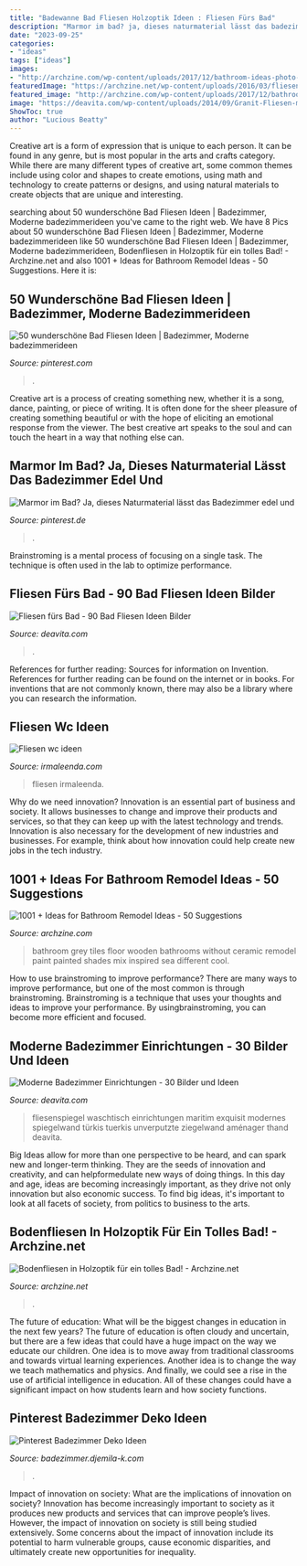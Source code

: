```yaml
---
title: "Badewanne Bad Fliesen Holzoptik Ideen : Fliesen Fürs Bad"
description: "Marmor im bad? ja, dieses naturmaterial lässt das badezimmer edel und"
date: "2023-09-25"
categories:
- "ideas"
tags: ["ideas"]
images:
- "http://archzine.com/wp-content/uploads/2017/12/bathroom-ideas-photo-gallery-wooden-floor-grey-white-wooden-tiles-on-one-wall-grey-paint-on-the-other-white-ceramic-bath-wooden-cupboard-with-small-sink-mirror-in-wooden-frame.jpg"
featuredImage: "https://archzine.net/wp-content/uploads/2016/03/fliesen-in-holzoptik-für-ein-schönes-badezimmer-garderobe-hinter-der-weißen-freistehenden-badewanne.jpg"
featured_image: "http://archzine.com/wp-content/uploads/2017/12/bathroom-ideas-photo-gallery-wooden-floor-grey-white-wooden-tiles-on-one-wall-grey-paint-on-the-other-white-ceramic-bath-wooden-cupboard-with-small-sink-mirror-in-wooden-frame.jpg"
image: "https://deavita.com/wp-content/uploads/2014/09/Granit-Fliesen-matte-Oberfläche-dunkel-Braun.jpg"
ShowToc: true
author: "Lucious Beatty"
---
```



Creative art is a form of expression that is unique to each person. It can be found in any genre, but is most popular in the arts and crafts category. While there are many different types of creative art, some common themes include using color and shapes to create emotions, using math and technology to create patterns or designs, and using natural materials to create objects that are unique and interesting.

	

		
searching about 50 wunderschöne Bad Fliesen Ideen | Badezimmer, Moderne badezimmerideen you've came to the right web. We have 8 Pics about 50 wunderschöne Bad Fliesen Ideen | Badezimmer, Moderne badezimmerideen like 50 wunderschöne Bad Fliesen Ideen | Badezimmer, Moderne badezimmerideen, Bodenfliesen in Holzoptik für ein tolles Bad! - Archzine.net and also 1001 + Ideas for Bathroom Remodel Ideas - 50 Suggestions. Here it is:
		
    
## 50 Wunderschöne Bad Fliesen Ideen | Badezimmer, Moderne Badezimmerideen

<img loading=lazy src="https://i.pinimg.com/736x/bf/9a/f6/bf9af686d91a26fa9c93d3a4e4901631.jpg" onerror="this.onerror=null;this.src='https://tse2.mm.bing.net/th?id=OIP.MBKdxck6hcjSrWBYbRQH3gHaHR&amp;pid=15.1';" alt="50 wunderschöne Bad Fliesen Ideen | Badezimmer, Moderne badezimmerideen">

_Source: pinterest.com_

>. 

	

Creative art is a process of creating something new, whether it is a song, dance, painting, or piece of writing. It is often done for the sheer pleasure of creating something beautiful or with the hope of eliciting an emotional response from the viewer. The best creative art speaks to the soul and can touch the heart in a way that nothing else can.

    
## Marmor Im Bad? Ja, Dieses Naturmaterial Lässt Das Badezimmer Edel Und

<img loading=lazy src="https://i.pinimg.com/736x/a8/9a/0d/a89a0dc1d4738584a32a66b6db0813c9.jpg" onerror="this.onerror=null;this.src='https://tse4.mm.bing.net/th?id=OIP.1siKCNt3JnOETnQLkx8gfgHaJ4&amp;pid=15.1';" alt="Marmor im Bad? Ja, dieses Naturmaterial lässt das Badezimmer edel und">

_Source: pinterest.de_

>. 

	

Brainstroming is a mental process of focusing on a single task. The technique is often used in the lab to optimize performance.

    
## Fliesen Fürs Bad - 90 Bad Fliesen Ideen Bilder

<img loading=lazy src="https://deavita.com/wp-content/uploads/2014/09/Granit-Fliesen-matte-Oberfläche-dunkel-Braun.jpg" onerror="this.onerror=null;this.src='https://tse3.mm.bing.net/th?id=OIP.owv3naYozW961ad6CsY0ewHaE7&amp;pid=15.1';" alt="Fliesen fürs Bad - 90 Bad Fliesen Ideen Bilder">

_Source: deavita.com_

>. 

	

References for further reading: Sources for information on Invention.
References for further reading can be found on the internet or in books. For inventions that are not commonly known, there may also be a library where you can research the information.

    
## Fliesen Wc Ideen

<img loading=lazy src="https://irmaleenda.com/images5/1216/fliesen-wc-ideen/fliesen-wc-ideen-66_16.jpg" onerror="this.onerror=null;this.src='https://tse1.mm.bing.net/th?id=OIP.e4h4nbtI66U3KfxZlo5dMgHaLK&amp;pid=15.1';" alt="Fliesen wc ideen">

_Source: irmaleenda.com_

>fliesen irmaleenda. 

	

Why do we need innovation?
Innovation is an essential part of business and society. It allows businesses to change and improve their products and services, so that they can keep up with the latest technology and trends. Innovation is also necessary for the development of new industries and businesses. For example, think about how innovation could help create new jobs in the tech industry.

    
## 1001 + Ideas For Bathroom Remodel Ideas - 50 Suggestions

<img loading=lazy src="http://archzine.com/wp-content/uploads/2017/12/bathroom-ideas-photo-gallery-wooden-floor-grey-white-wooden-tiles-on-one-wall-grey-paint-on-the-other-white-ceramic-bath-wooden-cupboard-with-small-sink-mirror-in-wooden-frame.jpg" onerror="this.onerror=null;this.src='https://tse4.mm.bing.net/th?id=OIP.eAXOoomCbhW_AzWHBrDfFgHaIy&amp;pid=15.1';" alt="1001 + Ideas for Bathroom Remodel Ideas - 50 Suggestions">

_Source: archzine.com_

>bathroom grey tiles floor wooden bathrooms without ceramic remodel paint painted shades mix inspired sea different cool. 

	

How to use brainstroming to improve performance?
There are many ways to improve performance, but one of the most common is through brainstroming. Brainstroming is a technique that uses your thoughts and ideas to improve your performance. By usingbrainstroming, you can become more efficient and focused.

    
## Moderne Badezimmer Einrichtungen - 30 Bilder Und Ideen

<img loading=lazy src="http://deavita.com/wp-content/uploads/2014/07/modernes-bad-fliesenspiegel-mosaik-tuerkis-spiegelwand-maritim-flair.jpg" onerror="this.onerror=null;this.src='https://tse2.mm.bing.net/th?id=OIP.5bnyaRGGZeL15TfkCg2CxAHaKk&amp;pid=15.1';" alt="Moderne Badezimmer Einrichtungen - 30 Bilder und Ideen">

_Source: deavita.com_

>fliesenspiegel waschtisch einrichtungen maritim exquisit modernes spiegelwand türkis tuerkis unverputzte ziegelwand aménager thand deavita. 

	

Big Ideas allow for more than one perspective to be heard, and can spark new and longer-term thinking. They are the seeds of innovation and creativity, and can helpformedulate new ways of doing things. In this day and age, ideas are becoming increasingly important, as they drive not only innovation but also economic success. To find big ideas, it's important to look at all facets of society, from politics to business to the arts.

    
## Bodenfliesen In Holzoptik Für Ein Tolles Bad! - Archzine.net

<img loading=lazy src="https://archzine.net/wp-content/uploads/2016/03/fliesen-in-holzoptik-für-ein-schönes-badezimmer-garderobe-hinter-der-weißen-freistehenden-badewanne.jpg" onerror="this.onerror=null;this.src='https://tse4.mm.bing.net/th?id=OIP.GuneVdxD_0VqZnj8_5ypcQHaLH&amp;pid=15.1';" alt="Bodenfliesen in Holzoptik für ein tolles Bad! - Archzine.net">

_Source: archzine.net_

>. 

	

The future of education: What will be the biggest changes in education in the next few years?
The future of education is often cloudy and uncertain, but there are a few ideas that could have a huge impact on the way we educate our children. One idea is to move away from traditional classrooms and towards virtual learning experiences. Another idea is to change the way we teach mathematics and physics. And finally, we could see a rise in the use of artificial intelligence in education. All of these changes could have a significant impact on how students learn and how society functions.

    
## Pinterest Badezimmer Deko Ideen

<img loading=lazy src="https://i.pinimg.com/474x/1b/7b/b6/1b7bb66965541527652a0aa3c130dc06.jpg" onerror="this.onerror=null;this.src='https://tse3.mm.bing.net/th?id=OIP.-YltPXze6jXpKZKNcQyxyAAAAA&amp;pid=15.1';" alt="Pinterest Badezimmer Deko Ideen">

_Source: badezimmer.djemila-k.com_

>. 

	

Impact of innovation on society: What are the implications of innovation on society?
Innovation has become increasingly important to society as it produces new products and services that can improve people’s lives. However, the impact of innovation on society is still being studied extensively. Some concerns about the impact of innovation include its potential to harm vulnerable groups, cause economic disparities, and ultimately create new opportunities for inequality.


